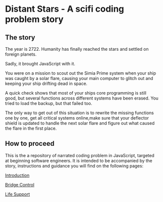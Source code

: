 # Distant Stars - A scifi coding problem story
## The story
The year is 2722. Humanity has finally reached the stars and settled on foreign planets.

Sadly, it brought JavaScript with it.

You were on a mission to scout out the Simia Prime system when your ship was caught by a solar 
flare, causing your main computer to glitch out and keeping your ship drifting dead in space.

A quick check shows that most of your ships core programming is still good, but several functions
across different systems have been erased. You tried to load the backup, but that failed too.

The only way to get out of this situation is to rewrite the missing functions one by one, get all 
critical systems online,make sure that your deflector shield is updated to handle the next solar 
flare and figure out what caused the flare in the first place.

## How to proceed
This is the a repository of narrated coding problem in JavaScript, targeted at beginning software
engineers. It is intended to be accompanied by the story, instructions and guidance you will find
on the following pages:

[Introduction](INTRODUCTION.md "Introduction - setting up the code base")

[Bridge Control](BRIDGE_CONTROL.md "Bridge Control - variable types and the return statement")

[Life Support](LIFE_SUPPORT.md "Life Support - functions, parameters, variables")
